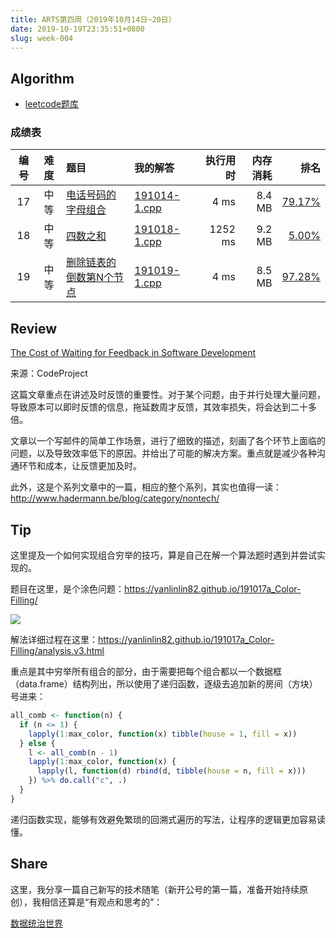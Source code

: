 ```yaml
---
title: ARTS第四周（2019年10月14日~20日）
date: 2019-10-19T23:35:51+0800
slug: week-004
---
```


## Algorithm

* [leetcode题库](https://leetcode-cn.com/problemset/all/)

### 成绩表

| 编号 | 难度 | 题目 | 我的解答 | 执行用时 | 内存消耗 | 排名 |
|:----:|:----:|:-----|:---------|---------:|---------:|-----:|
| 17 | 中等 | [电话号码的字母组合](https://leetcode-cn.com/problems/letter-combinations-of-a-phone-number/) | [191014-1.cpp](https://github.com/yanlinlin82/leetcode/blob/master/00017_letter-combinations-of-a-phone-number/191014-1.cpp) | 4 ms | 8.4 MB | [79.17%](https://leetcode-cn.com/submissions/detail/33090732/) |
| 18 | 中等 | [四数之和](https://leetcode-cn.com/problems/4sum/) | [191018-1.cpp](https://github.com/yanlinlin82/leetcode/blob/master/00018_4sum/191018-1.cpp) | 1252 ms | 9.2 MB | [5.00%](https://leetcode-cn.com/submissions/detail/33476930/) |
| 19 | 中等 | [删除链表的倒数第N个节点](https://leetcode-cn.com/problems/remove-nth-node-from-end-of-list/) | [191019-1.cpp](https://github.com/yanlinlin82/leetcode/blob/master/00019_remove-nth-node-from-end-of-list/191019-1.cpp) | 4 ms | 8.5 MB | [97.28%](https://leetcode-cn.com/submissions/detail/33601770/) |

## Review

[The Cost of Waiting for Feedback in Software Development](https://www.codeproject.com/Articles/5247782/The-Cost-of-Waiting-for-Feedback-in-Software-Devel)

来源：CodeProject

这篇文章重点在讲述及时反馈的重要性。对于某个问题，由于并行处理大量问题，导致原本可以即时反馈的信息，拖延数周才反馈，其效率损失，将会达到二十多倍。

文章以一个写邮件的简单工作场景，进行了细致的描述，刻画了各个环节上面临的问题，以及导致效率低下的原因。并给出了可能的解决方案。重点就是减少各种沟通环节和成本，让反馈更加及时。

此外，这是个系列文章中的一篇，相应的整个系列，其实也值得一读： <http://www.hadermann.be/blog/category/nontech/>

## Tip

这里提及一个如何实现组合穷举的技巧，算是自己在解一个算法题时遇到并尝试实现的。            
                                                                                          
题目在这里，是个涂色问题：<https://yanlinlin82.github.io/191017a_Color-Filling/>          
                                                                                          
![](https://yanlinlin82.github.io/191017a_Color-Filling/problem.jpg)                      
                                                                                          
解法详细过程在这里：<https://yanlinlin82.github.io/191017a_Color-Filling/analysis.v3.html>

重点是其中穷举所有组合的部分，由于需要把每个组合都以一个数据框（data.frame）结构列出，所以使用了递归函数，逐级去追加新的房间（方块）号进来：

```r
all_comb <- function(n) {
  if (n <= 1) {
    lapply(1:max_color, function(x) tibble(house = 1, fill = x))
  } else {
    l <- all_comb(n - 1)
    lapply(1:max_color, function(x) {
      lapply(l, function(d) rbind(d, tibble(house = n, fill = x)))
    }) %>% do.call("c", .)
  }
}
```

递归函数实现，能够有效避免繁琐的回溯式遍历的写法，让程序的逻辑更加容易读懂。

## Share

这里，我分享一篇自己新写的技术随笔（新开公号的第一篇，准备开始持续原创），我相信还算是“有观点和思考的”：

[数据统治世界](https://github.com/yanlinlin82/bukaopuyanlun/blob/master/articles/191017-first.md)
